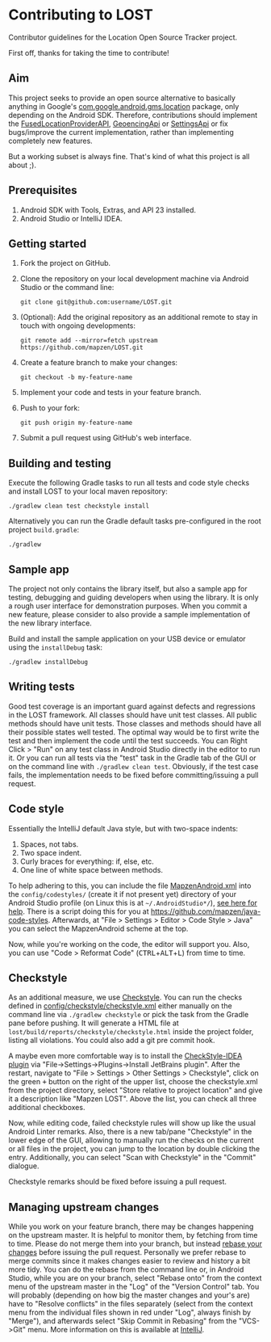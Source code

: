 # Contributing to LOST

Contributor guidelines for the Location Open Source Tracker project.

First off, thanks for taking the time to contribute!

## Aim
This project seeks to provide an open source alternative to basically anything in Google's [com.google.android.gms.location](https://developers.google.com/android/reference/com/google/android/gms/location/package-summary) package, only depending on the Android SDK.
Therefore, contributions should implement the [FusedLocationProviderAPI](https://developers.google.com/android/reference/com/google/android/gms/location/FusedLocationProviderApi), [GeoencingApi](https://developers.google.com/android/reference/com/google/android/gms/location/GeofencingApi) or [SettingsApi](https://developers.google.com/android/reference/com/google/android/gms/location/SettingsApi) or fix bugs/improve the current implementation, rather than implementing completely new features.

But a working subset is always fine. That's kind of what this project is all about ;).

## Prerequisites

1. Android SDK with Tools, Extras, and API 23 installed.
2. Android Studio or IntelliJ IDEA.

## Getting started

1. Fork the project on GitHub.
2. Clone the repository on your local development machine via Android Studio or the command line:

    ```
    git clone git@github.com:username/LOST.git
    ```

3. (Optional): Add the original repository as an additional remote to stay in touch with ongoing developments:

    ```
    git remote add --mirror=fetch upstream https://github.com/mapzen/LOST.git
    ```

4. Create a feature branch to make your changes:

    ```
    git checkout -b my-feature-name
    ```

5. Implement your code and tests in your feature branch.
6. Push to your fork:

    ```
    git push origin my-feature-name
    ```

7. Submit a pull request using GitHub's web interface.

## Building and testing

Execute the following Gradle tasks to run all tests and code style checks and install LOST to your local maven repository:

    ./gradlew clean test checkstyle install

Alternatively you can run the Gradle default tasks pre-configured in the root project `build.gradle`:

    ./gradlew

## Sample app

The project not only contains the library itself, but also a sample app for testing, debugging and guiding developers when using the library. It is only a rough user interface for demonstration purposes.
When you commit a new feature, please consider to also provide a sample implementation of the new library interface.

Build and install the sample application on your USB device or emulator using the `installDebug` task:

    ./gradlew installDebug

## Writing tests

Good test coverage is an important guard against defects and regressions in the LOST framework. All classes should have unit test classes. All public methods should have unit tests. Those classes and methods should have all their possible states well tested.
The optimal way would be to first write the test and then implement the code until the test succeeds.
You can Right Click > "Run" on any test class in Android Studio directly in the editor to run it. Or you can run all tests via the "test" task in the Gradle tab of the GUI or on the command line with `./gradlew clean test`.
Obviously, if the test case fails, the implementation needs to be fixed before committing/issuing a pull request.

## Code style

Essentially the IntelliJ default Java style, but with two-space indents:

1. Spaces, not tabs.
2. Two space indent.
3. Curly braces for everything: if, else, etc.
4. One line of white space between methods.

To help adhering to this, you can include the file [MapzenAndroid.xml](https://github.com/mapzen/java-code-styles/blob/master/configs/MapzenAndroid.xml) into the `config/codestyles/` (create it if not present yet) directory of your Android Studio profile (on Linux this is at `~/.AndroidStudio*/`), [see here for help](https://www.jetbrains.com/help/idea/2016.2/copying-code-style-settings.html).
There is a script doing this for you at https://github.com/mapzen/java-code-styles.
Afterwards, at "File > Settings > Editor > Code Style > Java" you can select the MapzenAndroid scheme at the top.

Now, while you're working on the code, the editor will support you. Also, you can use "Code > Reformat Code" (<kbd>CTRL</kbd>+<kbd>ALT</kbd>+<kbd>L</kbd>) from time to time.

## Checkstyle
As an additional measure, we use [Checkstyle](http://checkstyle.sourceforge.net/).
You can run the checks defined in [config/checkstyle/checkstyle.xml](https://github.com/mapzen/LOST/blob/master/config/checkstyle/checkstyle.xml) either manually on the command line via `./gradlew checkstyle` or pick the task from the Gradle pane before pushing.
It will generate a HTML file at `lost/build/reports/checkstyle/checkstyle.html` inside the project folder, listing all violations.
You could also add a git pre commit hook.

A maybe even more comfortable way is to install the [CheckStyle-IDEA plugin](https://plugins.jetbrains.com/plugin/1065) via "File->Settings->Plugins->Install JetBrains plugin".
After the restart, navigate to "File > Settings > Other Settings > Checkstyle", click on the green <kbd>+</kbd> button on the right of the upper list, choose the checkstyle.xml from the project directory, select "Store relative to project location" and give it a description like "Mapzen LOST".
Above the list, you can check all three additional checkboxes.

Now, while editing code, failed checkstyle rules will show up like the usual Android Linter remarks.
Also, there is a new tab/pane "Checkstyle" in the lower edge of the GUI, allowing to manually run the checks on the current or all files in the project, you can jump to the location by double clicking the entry.
Additionally, you can select "Scan with Checkstyle" in the "Commit" dialogue.

Checkstyle remarks should be fixed before issuing a pull request.

## Managing upstream changes
While you work on your feature branch, there may be changes happening on the upstream master. It is helpful to monitor them, by fetching from time to time.
Please do not merge them into your branch, but instead [rebase your changes](https://git-scm.com/book/en/v2/Git-Branching-Rebasing) before issuing the pull request.
Personally we prefer rebase to merge commits since it makes changes easier to review and history a bit more tidy. 
You can do the rebase from the command line or, in Android Studio, while you are on your branch, select "Rebase onto" from the context menu of the upstream master in the "Log" of the "Version Control" tab.
You will probably (depending on how big the master changes and your's are) have to "Resolve conflicts" in the files separately (select from the context menu from the individual files shown in red under "Log", always finish by "Merge"), and afterwards select "Skip Commit in Rebasing" from the "VCS->Git" menu.
More information on this is available at [IntelliJ](https://www.jetbrains.com/help/idea/2016.2/interactive-rebase.html).

